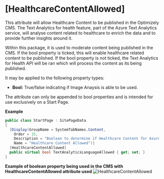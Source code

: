 # [HealthcareContentAllowed]

This attribute will allow Healthcare Content to be published in the Optimizely CMS. The Text Analytics for health feature, part of the Azure Text Analytics service, will analyse content related to healthcare to enrich the data
and to provide further insights around it. 

Within this package, it is used to moderate content being published in the CMS. If the bool property is ticked, this will enable healthcare related content to be published. If the bool
property is not ticked, the Text Analytics for Health API will be ran which will process the content as its being published.

It may be applied to the following property types:

- **Bool:** True/false indicating if Image Anaysis is able to be used.
  
The attribute can only be appended to bool properties and is intended for use exclusively on a Start Page. 

**Example**
``` C#
public class StartPage : SitePageData
{
  [Display(GroupName = SystemTabNames.Content,
    Order = 15,
    Description = "Boolean to determine if Healthcare Content for Azure AI Language is allowed",
    Name = "Healthcare Content Allowed")]
  [HealthcareContentAllowed]
  public virtual bool TextAnalyticsLanguageAllowed { get; set; }
}
```

**Example of boolean property being used in the CMS with HealthcareContentAllowed attribute used**
![HealthcareContentAllowed](https://github.com/AnilOptimizely/Patel-Azure.AI.Language.Optimizely/blob/main/docs/Images/AIAzureLanguageBooleans.JPG)

